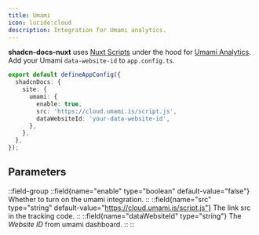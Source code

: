```yaml
---
title: Umami
icon: lucide:cloud
description: Integration for Umami analytics.
---
```


**shadcn-docs-nuxt** uses [Nuxt Scripts](https://scripts.nuxt.com/scripts/analytics/umami-analytics) under the hood for [Umami Analytics](https://umami.is/). Add your Umami `data-website-id` to `app.config.ts`.

```ts [app.config.ts]
export default defineAppConfig({
  shadcnDocs: {
    site: {
      umami: {
        enable: true,
        src: 'https://cloud.umami.is/script.js',
        dataWebsiteId: 'your-data-website-id',
      },
    },
  },
});
```

## Parameters

::field-group
  ::field{name="enable" type="boolean" default-value="false"}
  Whether to turn on the umami integration.
  ::
  ::field{name="src" type="string" default-value="https://cloud.umami.is/script.js"}
  The link src in the tracking code.
  ::
  ::field{name="dataWebsiteId" type="string"}
  The _Website ID_ from umami dashboard.
  ::
::
